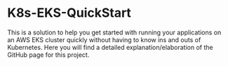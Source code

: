 # K8s-EKS-QuickStart

This is a solution to help you get started with running your applications on an AWS EKS cluster quickly without having to know ins and outs of Kubernetes. Here you will find a detailed explanation/elaboration of the GitHub page for this project.

